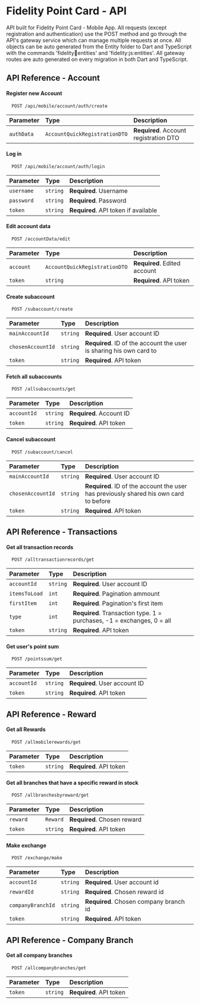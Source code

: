 
#  Fidelity Point Card - API
API built for Fidelity Point Card - Mobile App.
All requests (except registration and authentication) use the POST method and go through the API's gateway service which can manage multiple requests at once.
All objects can be auto generated from the Entity folder to Dart and TypeScript with the commands 'fidelity:dart:entities' and 'fidelity:js:entities'. 
All gateway routes are auto generated on every migration in both Dart and TypeScript.

## API Reference - Account

#### Register new Account

```http
  POST /api/mobile/account/auth/create
```

| Parameter | Type     | Description                |
| :-------- | :------- | :------------------------- |
| `authData` | `AccountQuickRegistrationDTO` | **Required**. Account registration DTO |

#### Log in

```http
  POST /api/mobile/account/auth/login
```

| Parameter | Type     | Description                       |
| :-------- | :------- | :-------------------------------- |
| `username` | `string` | **Required**. Username |
| `password` | `string` | **Required**. Password |
| `token` | `string` | **Required**. API token if available |


#### Edit account data

```http
  POST /accountData/edit
```

| Parameter | Type     | Description                       |
| :-------- | :------- | :-------------------------------- |
| `account` | `AccountQuickRegistrationDTO` | **Required**. Edited account |
| `token` | `string` | **Required**. API token |


#### Create subaccount

```http
  POST /subaccount/create
```

| Parameter | Type     | Description                       |
| :-------- | :------- | :-------------------------------- |
| `mainAccountId` | `string` | **Required**. User account ID |
| `chosenAccountId` | `string` | **Required**. ID of the account the user is sharing his own card to |
| `token` | `string` | **Required**. API token |


#### Fetch all subaccounts

```http
  POST /allsubaccounts/get
```

| Parameter | Type     | Description                       |
| :-------- | :------- | :-------------------------------- |
| `accountId` | `string` | **Required**. Account ID |
| `token` | `string` | **Required**. API token |


#### Cancel subaccount

```http
  POST /subaccount/cancel
```

| Parameter | Type     | Description                       |
| :-------- | :------- | :-------------------------------- |
| `mainAccountId` | `string` | **Required**. User account ID |
| `chosenAccountId` | `string` | **Required**. ID of the account the user has previously shared his own card to before |
| `token` | `string` | **Required**. API token |

## API Reference - Transactions

#### Get all transaction records

```http
  POST /alltransactionrecords/get
```

| Parameter | Type     | Description                       |
| :-------- | :------- | :-------------------------------- |
| `accountId` | `string` | **Required**. User account ID |
| `itemsToLoad` | `int` | **Required**. Pagination ammount |
| `firstItem` | `int` | **Required**. Pagination's first item |
| `type` | `int` | **Required**. Transaction type. 1 = purchases, -1 = exchanges, 0 = all |
| `token` | `string` | **Required**. API token |

#### Get user's point sum

```http
  POST /pointssum/get
```

| Parameter | Type     | Description                       |
| :-------- | :------- | :-------------------------------- |
| `accountId` | `string` | **Required**. User account ID |
| `token` | `string` | **Required**. API token |

## API Reference - Reward

#### Get all Rewards

```http
  POST /allmobilerewards/get
```

| Parameter | Type     | Description                       |
| :-------- | :------- | :-------------------------------- |
| `token` | `string` | **Required**. API token |

#### Get all branches that have a specific reward in stock

```http
  POST /allbranchesbyreward/get
```

| Parameter | Type     | Description                       |
| :-------- | :------- | :-------------------------------- |
| `reward` | `Reward` | **Required**. Chosen reward |
| `token` | `string` | **Required**. API token |

#### Make exchange

```http
  POST /exchange/make
```

| Parameter | Type     | Description                       |
| :-------- | :------- | :-------------------------------- |
| `accountId` | `string` | **Required**. User account id|
| `rewardId` | `string` | **Required**. Chosen reward id|
| `companyBranchId` | `string` | **Required**. Chosen company branch id|
| `token` | `string` | **Required**. API token |

## API Reference - Company Branch

#### Get all company branches

```http
  POST /allcompanybranches/get
```

| Parameter | Type     | Description                       |
| :-------- | :------- | :-------------------------------- |
| `token` | `string` | **Required**. API token |

